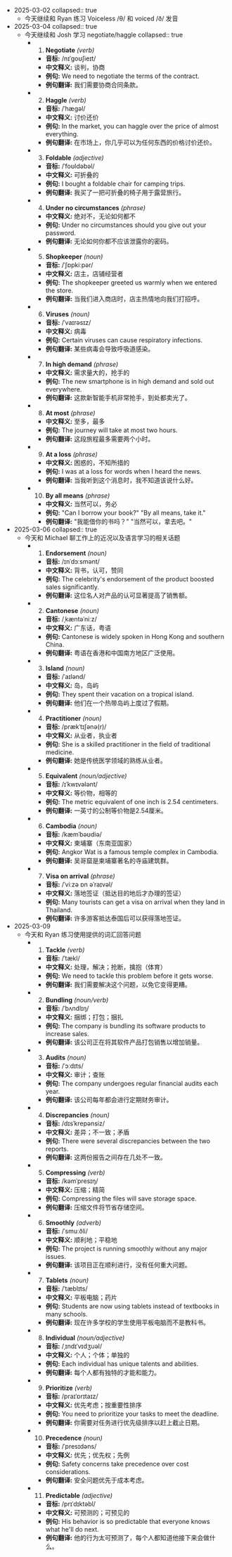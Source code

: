 - 2025-03-02
  collapsed:: true
	- 今天继续和 Ryan 练习 Voiceless /θ/ 和 voiced /ð/ 发音
- 2025-03-04
  collapsed:: true
	- 今天继续和 Josh 学习 negotiate/haggle
	  collapsed:: true
		- 1. **Negotiate** *(verb)*
			- **音标:** /nɪˈɡoʊʃieɪt/
			- **中文释义:** 谈判，协商
			- **例句:** We need to negotiate the terms of the contract.
			- **例句翻译:** 我们需要协商合同条款。
		- 2. **Haggle** *(verb)*
			- **音标:** /ˈhæɡəl/
			- **中文释义:** 讨价还价
			- **例句:** In the market, you can haggle over the price of almost everything.
			- **例句翻译:** 在市场上，你几乎可以为任何东西的价格讨价还价。
		- 3. **Foldable** *(adjective)*
			- **音标:** /ˈfoʊldəbəl/
			- **中文释义:** 可折叠的
			- **例句:** I bought a foldable chair for camping trips.
			- **例句翻译:** 我买了一把可折叠的椅子用于露营旅行。
		- 4. **Under no circumstances** *(phrase)*
			- **中文释义:** 绝对不，无论如何都不
			- **例句:** Under no circumstances should you give out your password.
			- **例句翻译:** 无论如何你都不应该泄露你的密码。
		- 5. **Shopkeeper** *(noun)*
			- **音标:** /ˈʃɒpkiːpər/
			- **中文释义:** 店主，店铺经营者
			- **例句:** The shopkeeper greeted us warmly when we entered the store.
			- **例句翻译:** 当我们进入商店时，店主热情地向我们打招呼。
		- 6. **Viruses** *(noun)*
			- **音标:** /ˈvaɪrəsɪz/
			- **中文释义:** 病毒
			- **例句:** Certain viruses can cause respiratory infections.
			- **例句翻译:** 某些病毒会导致呼吸道感染。
		- 7. **In high demand** *(phrase)*
			- **中文释义:** 需求量大的，抢手的
			- **例句:** The new smartphone is in high demand and sold out everywhere.
			- **例句翻译:** 这款新智能手机非常抢手，到处都卖光了。
		- 8. **At most** *(phrase)*
			- **中文释义:** 至多，最多
			- **例句:** The journey will take at most two hours.
			- **例句翻译:** 这段旅程最多需要两个小时。
		- 9. **At a loss** *(phrase)*
			- **中文释义:** 困惑的，不知所措的
			- **例句:** I was at a loss for words when I heard the news.
			- **例句翻译:** 当我听到这个消息时，我不知道该说什么好。
		- 10. **By all means** *(phrase)*
			- **中文释义:** 当然可以，务必
			- **例句:** "Can I borrow your book?" "By all means, take it."
			- **例句翻译:** "我能借你的书吗？" "当然可以，拿去吧。"
- 2025-03-06
  collapsed:: true
	- 今天和 Michael 聊工作上的近况以及语言学习的相关话题
		- 1. **Endorsement** *(noun)*
			- **音标:** /ɪnˈdɔːsmənt/
			- **中文释义:** 背书，认可，赞同
			- **例句:** The celebrity's endorsement of the product boosted sales significantly.
			- **例句翻译:** 这位名人对产品的认可显著提高了销售额。
		- 2. **Cantonese** *(noun)*
			- **音标:** /ˌkæntəˈniːz/
			- **中文释义:** 广东话，粤语
			- **例句:** Cantonese is widely spoken in Hong Kong and southern China.
			- **例句翻译:** 粤语在香港和中国南方地区广泛使用。
		- 3. **Island** *(noun)*
			- **音标:** /ˈaɪlənd/
			- **中文释义:** 岛，岛屿
			- **例句:** They spent their vacation on a tropical island.
			- **例句翻译:** 他们在一个热带岛屿上度过了假期。
		- 4. **Practitioner** *(noun)*
			- **音标:** /prækˈtɪʃənə(r)/
			- **中文释义:** 从业者，执业者
			- **例句:** She is a skilled practitioner in the field of traditional medicine.
			- **例句翻译:** 她是传统医学领域的熟练从业者。
		- 5. **Equivalent** *(noun/adjective)*
			- **音标:** /ɪˈkwɪvələnt/
			- **中文释义:** 等价物，相等的
			- **例句:** The metric equivalent of one inch is 2.54 centimeters.
			- **例句翻译:** 一英寸的公制等价物是2.54厘米。
		- 6. **Cambodia** *(noun)*
			- **音标:** /kæmˈbəʊdiə/
			- **中文释义:** 柬埔寨（东南亚国家）
			- **例句:** Angkor Wat is a famous temple complex in Cambodia.
			- **例句翻译:** 吴哥窟是柬埔寨著名的寺庙建筑群。
		- 7. **Visa on arrival** *(phrase)*
			- **音标:** /ˈviːzə ɒn əˈraɪvəl/
			- **中文释义:** 落地签证（抵达目的地后才办理的签证）
			- **例句:** Many tourists can get a visa on arrival when they land in Thailand.
			- **例句翻译:** 许多游客抵达泰国后可以获得落地签证。
- 2025-03-09
	- 今天和 Ryan 练习使用提供的词汇回答问题
		- 1. **Tackle** *(verb)*
			- **音标:** /ˈtækl/
			- **中文释义:** 处理，解决；抢断，擒抱（体育）
			- **例句:** We need to tackle this problem before it gets worse.
			- **例句翻译:** 我们需要解决这个问题，以免它变得更糟。
		- 2. **Bundling** *(noun/verb)*
			- **音标:** /ˈbʌndlɪŋ/
			- **中文释义:** 捆绑；打包；捆扎
			- **例句:** The company is bundling its software products to increase sales.
			- **例句翻译:** 该公司正在将其软件产品打包销售以增加销量。
		- 3. **Audits** *(noun)*
			- **音标:** /ˈɔːdɪts/
			- **中文释义:** 审计；查账
			- **例句:** The company undergoes regular financial audits each year.
			- **例句翻译:** 该公司每年都会进行定期财务审计。
		- 4. **Discrepancies** *(noun)*
			- **音标:** /dɪsˈkrepənsiz/
			- **中文释义:** 差异；不一致；矛盾
			- **例句:** There were several discrepancies between the two reports.
			- **例句翻译:** 这两份报告之间存在几处不一致。
		- 5. **Compressing** *(verb)*
			- **音标:** /kəmˈpresɪŋ/
			- **中文释义:** 压缩；精简
			- **例句:** Compressing the files will save storage space.
			- **例句翻译:** 压缩文件将节省存储空间。
		- 6. **Smoothly** *(adverb)*
			- **音标:** /ˈsmuːðli/
			- **中文释义:** 顺利地；平稳地
			- **例句:** The project is running smoothly without any major issues.
			- **例句翻译:** 该项目正在顺利进行，没有任何重大问题。
		- 7. **Tablets** *(noun)*
			- **音标:** /ˈtæblɪts/
			- **中文释义:** 平板电脑；药片
			- **例句:** Students are now using tablets instead of textbooks in many schools.
			- **例句翻译:** 现在许多学校的学生使用平板电脑而不是教科书。
		- 8. **Individual** *(noun/adjective)*
			- **音标:** /ˌɪndɪˈvɪdʒuəl/
			- **中文释义:** 个人；个体；单独的
			- **例句:** Each individual has unique talents and abilities.
			- **例句翻译:** 每个人都有独特的才能和能力。
		- 9. **Prioritize** *(verb)*
			- **音标:** /praɪˈɒrɪtaɪz/
			- **中文释义:** 优先考虑；按重要性排序
			- **例句:** You need to prioritize your tasks to meet the deadline.
			- **例句翻译:** 你需要对任务进行优先级排序以赶上截止日期。
		- 10. **Precedence** *(noun)*
			- **音标:** /ˈpresɪdəns/
			- **中文释义:** 优先；优先权；先例
			- **例句:** Safety concerns take precedence over cost considerations.
			- **例句翻译:** 安全问题优先于成本考虑。
		- 11. **Predictable** *(adjective)*
			- **音标:** /prɪˈdɪktəbl/
			- **中文释义:** 可预测的；可预见的
			- **例句:** His behavior is so predictable that everyone knows what he'll do next.
			- **例句翻译:** 他的行为太可预测了，每个人都知道他接下来会做什么。